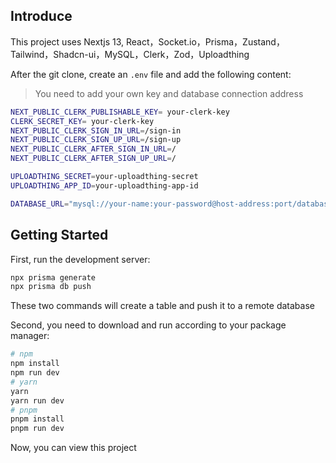 ## Introduce

This project uses Nextjs 13, React，Socket.io，Prisma，Zustand，Tailwind，Shadcn-ui，MySQL，Clerk，Zod，Uploadthing

After the git clone, create an `.env` file and add the following content:

> You need to add your own key and database connection address

```bash
NEXT_PUBLIC_CLERK_PUBLISHABLE_KEY= your-clerk-key
CLERK_SECRET_KEY= your-clerk-key
NEXT_PUBLIC_CLERK_SIGN_IN_URL=/sign-in
NEXT_PUBLIC_CLERK_SIGN_UP_URL=/sign-up
NEXT_PUBLIC_CLERK_AFTER_SIGN_IN_URL=/
NEXT_PUBLIC_CLERK_AFTER_SIGN_UP_URL=/

UPLOADTHING_SECRET=your-uploadthing-secret
UPLOADTHING_APP_ID=your-uploadthing-app-id

DATABASE_URL="mysql://your-name:your-password@host-address:port/database"
```

## Getting Started

First, run the development server:

```bash
npx prisma generate
npx prisma db push
```

These two commands will create a table and push it to a remote database

Second, you need to download and run according to your package manager:

```bash
# npm
npm install
npm run dev
# yarn
yarn
yarn run dev
# pnpm
pnpm install
pnpm run dev
```

Now, you can view this project
